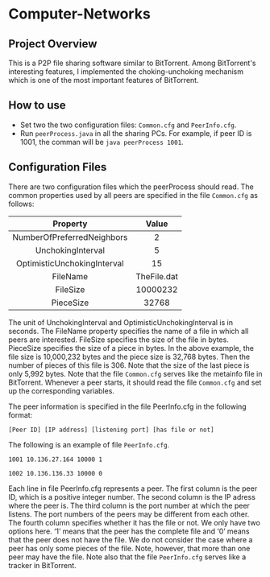 # Computer-Networks
## Project Overview
This is a P2P file sharing software similar to BitTorrent. Among BitTorrent's interesting features, I implemented the choking-unchoking mechanism which is one of the most important features of BitTorrent.

## How to use
* Set two the two configuration files: `Common.cfg` and `PeerInfo.cfg`.
* Run `peerProcess.java` in all the sharing PCs. For example, if peer ID is 1001, the comman will be `java peerProcess 1001`.

## Configuration Files
There are two configuration files which the peerProcess should read. The common properties used by all peers are specified in the file `Common.cfg` as follows:

| Property              | Value      |
| :---------------------------: | :-----------: |
| NumberOfPreferredNeighbors  | 2           |
| UnchokingInterval           | 5           |
| OptimisticUnchokingInterval | 15          |
| FileName                    | TheFile.dat |
| FileSize                    | 10000232    |
| PieceSize                   | 32768       |

The unit of UnchokingInterval and OptimisticUnchokingInterval is in seconds. The FileName property specifies the name of a file in which all peers are interested. FileSize specifies the size of the file in bytes. PieceSize specifies the size of a piece in bytes. In the above example, the file size is 10,000,232 bytes and the piece size is 32,768 bytes. Then the number of pieces of this file is 306. Note that the size of the last piece is only 5,992 bytes. Note that the file `Common.cfg` serves like the metainfo file in BitTorrent. Whenever a peer starts, it should read the file `Common.cfg` and set up the corresponding variables.

The peer information is specified in the file PeerInfo.cfg in the following format:

`[Peer ID] [IP address] [listening port] [has file or not]`

The following is an example of file `PeerInfo.cfg`.

`1001 10.136.27.164 10000 1`

`1002 10.136.136.33 10000 0`

Each line in file PeerInfo.cfg represents a peer. The first column is the peer ID, which is a positive integer number. The second column is the IP adress where the peer is. The third column is the port number at which the peer listens. The port numbers of the peers may be different from each other. The fourth column specifies whether it has the file or not. We only have two options here. ‘1’ means that the peer has the complete file and ‘0’ means that the peer does not have the file. We do not consider the case where a peer has only some pieces of the file. Note, however, that more than one peer may have the file. Note also that the file `PeerInfo.cfg` serves like a tracker in BitTorrent.
